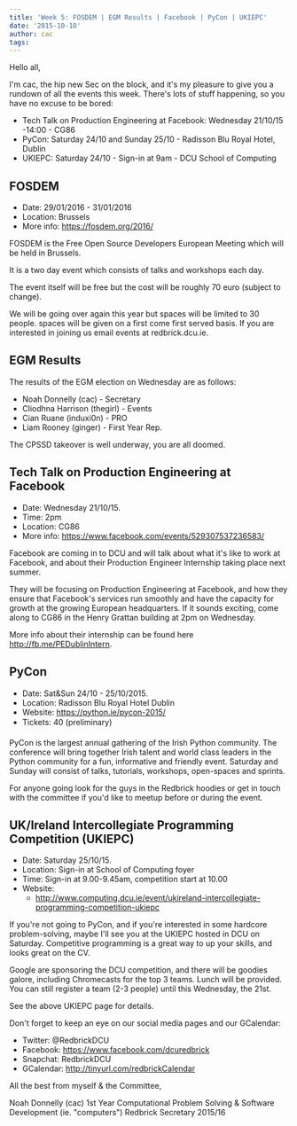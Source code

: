 ```yaml
---
title: 'Week 5: FOSDEM | EGM Results | Facebook | PyCon | UKIEPC'
date: '2015-10-18'
author: cac
tags:
---
```


Hello all,

I'm cac, the hip new Sec on the block, and it's my pleasure to give you a
rundown of all the events this week. There's lots of stuff happening, so
you have no excuse to be bored:

 - Tech Talk on Production Engineering at Facebook: Wednesday 21/10/15 -14:00 - CG86
 - PyCon: Saturday 24/10 and Sunday 25/10 - Radisson Blu Royal Hotel, Dublin
 - UKIEPC: Saturday 24/10 - Sign-in at 9am - DCU School of Computing

## FOSDEM

- Date: 29/01/2016 - 31/01/2016
- Location: Brussels
- More info: https://fosdem.org/2016/

FOSDEM is the Free Open Source Developers European Meeting which will be
held in Brussels.

It is a two day event which consists of talks and workshops each day.

The event itself will be free but the cost will be roughly 70 euro
(subject to change).

We will be going over again this year but spaces will be limited to 30
people.
spaces will be given on a first come first served basis. If you are
interested in joining us email events at redbrick.dcu.ie.

## EGM Results

The results of the EGM election on Wednesday are as follows:

 * Noah Donnelly (cac) - Secretary
 * Cliodhna Harrison (thegirl) - Events
 * Cian Ruane (induxi0n) - PRO
 * Liam Rooney (ginger) - First Year Rep.

The CPSSD takeover is well underway, you are all doomed.

## Tech Talk on Production Engineering at Facebook

 - Date: Wednesday 21/10/15.
 - Time: 2pm
 - Location: CG86
 - More info: https://www.facebook.com/events/529307537236583/

Facebook are coming in to DCU and will talk about what it's like to work
at Facebook, and about their Production Engineer Internship taking place
next summer.

They will be focusing on Production Engineering at Facebook, and
how they ensure that Facebook's services run smoothly and have the
capacity for growth at the growing European headquarters. If it sounds
exciting, come along to CG86 in the Henry Grattan building at 2pm on
Wednesday.

More info about their internship can be found here
http://fb.me/PEDublinIntern.

## PyCon

 - Date: Sat&Sun 24/10 - 25/10/2015.
 - Location: Radisson Blu Royal Hotel Dublin
 - Website: https://python.ie/pycon-2015/
 - Tickets: 40 (preliminary)

PyCon is the largest annual gathering of the Irish Python community.
The conference will bring together Irish talent and world class
leaders in the Python community for a fun, informative and friendly
event. Saturday and Sunday will consist of talks, tutorials,
workshops, open-spaces and sprints.

For anyone going look for the guys in the Redbrick hoodies or get in touch
with the committee if you'd like to meetup before or during the event.

## UK/Ireland Intercollegiate Programming Competition (UKIEPC)

 - Date: Saturday 25/10/15.
 - Location: Sign-in at School of Computing foyer
 - Time: Sign-in at 9.00-9.45am, competition start at 10.00
 - Website:
	- http://www.computing.dcu.ie/event/ukireland-intercollegiate-programming-competition-ukiepc

If you're not going to PyCon, and if you're interested in some hardcore
problem-solving, maybe I'll see you at the UKIEPC hosted in DCU on
Saturday. Competitive programming is a great way to up your skills, and
looks great on the CV.

Google are sponsoring the DCU competition, and there will be goodies
galore, including Chromecasts for the top 3 teams. Lunch will be provided.
You can still register a team (2-3 people) until this Wednesday, the 21st.

See the above UKIEPC page for details.



Don't forget to keep an eye on our social media pages and our GCalendar:
   - Twitter:  @RedbrickDCU
   - Facebook: https://www.facebook.com/dcuredbrick
   - Snapchat: RedbrickDCU
   - GCalendar: http://tinyurl.com/redbrickCalendar



All the best from myself & the Committee,

Noah Donnelly (cac)
1st Year Computational Problem Solving & Software Development (ie.
"computers")
Redbrick Secretary 2015/16
